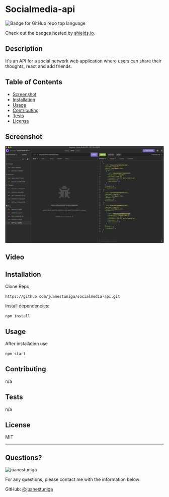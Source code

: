 # Socialmedia-api
  ![Badge for GitHub repo top language](https://img.shields.io/github/languages/top/juanestuniga/Socialmedia-api?style=flat&logo=appveyor)
  
  Check out the badges hosted by [shields.io](https://shields.io/).
  
  ## Description 
  
  
  It's an API for a social network web application where users can share their thoughts, react and add friends.
  ## Table of Contents
  * [Screenshot](#screenshot)
  * [Installation](#installation)
  * [Usage](#usage)
  * [Contributing](#contributing)
  * [Tests](#tests)
  * [License](#license)

  ## Screenshot

![](assets/images/screenshot.png)

  ## Video

  
  
  ## Installation
  
  Clone Repo 

  `https://github.com/juanestuniga/socialmedia-api.git`
  
  Install dependencies:

  `npm install` 
  
  ## Usage 
  
  
  After installation use 
  
  `npm start`
  
  ## Contributing
  
  
  n/a
  
  ## Tests
  
  
  n/a
  
  ## License
  
  MIT
  
  ---
  
  ## Questions?
  <img src="https://avatars.githubusercontent.com/u/98054751?v=4" alt="juanestuniga" width="40%" />
  
  For any questions, please contact me with the information below:
 
  GitHub: [@juanestuniga](https://api.github.com/users/juanestuniga)